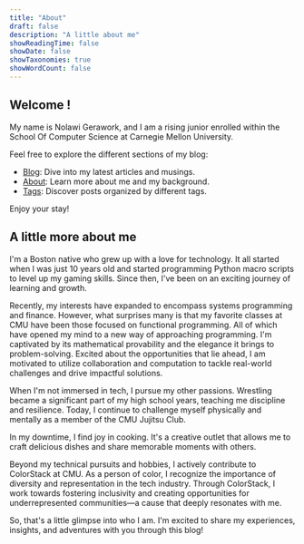 ```yaml
---
title: "About"
draft: false
description: "A little about me"
showReadingTime: false
showDate: false
showTaxonomies: true
showWordCount: false
---
```

## Welcome !

My name is Nolawi Gerawork, and I am a rising junior enrolled within the School Of Computer Science at Carnegie Mellon University.

Feel free to explore the different sections of my blog:

- [Blog](/blog): Dive into my latest articles and musings.
- [About](/about): Learn more about me and my background.
- [Tags](/tags): Discover posts organized by different tags.

Enjoy your stay!

## A little more about me

I'm a Boston native who grew up with a love for technology. It all started when I was just 10 years old and started programming Python macro scripts to level up my gaming skills. Since then, I've been on an exciting journey of learning and growth.

Recently, my interests have expanded to encompass systems programming and finance. However, what surprises many is that my favorite classes at CMU have been those focused on functional programming. All of which have opened my mind to a new way of approaching programming. I'm captivated by its mathematical provability and the elegance it brings to problem-solving. Excited about the opportunities that lie ahead, I am motivated to utilize collaboration and computation to tackle real-world challenges and drive impactful solutions.

When I'm not immersed in tech, I pursue my other passions. Wrestling became a significant part of my high school years, teaching me discipline and resilience. Today, I continue to challenge myself physically and mentally as a member of the CMU Jujitsu Club.

In my downtime, I find joy in cooking. It's a creative outlet that allows me to craft delicious dishes and share memorable moments with others.

Beyond my technical pursuits and hobbies, I actively contribute to ColorStack at CMU. As a person of color, I recognize the importance of diversity and representation in the tech industry. Through ColorStack, I work towards fostering inclusivity and creating opportunities for underrepresented communities—a cause that deeply resonates with me.

So, that's a little glimpse into who I am. I'm excited to share my experiences, insights, and adventures with you through this blog!
